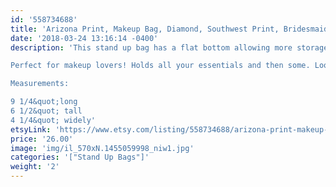 ```yaml
---
id: '558734688'
title: 'Arizona Print, Makeup Bag, Diamond, Southwest Print, Bridesmaid Gift, Bridal Gift, Makeup Gift Waterproof'
date: '2018-03-24 13:16:14 -0400'
description: 'This stand up bag has a flat bottom allowing more storage. Vesatile and great for travel. Lined with sturdy interfacing allowing durability and ProSoft® Food Safe Waterproof PUL Fabric to wipe clean during use. Each stand up bag has a strong metal zipper. Fabric pattern image will vary slightly and be unique for each bag.

Perfect for makeup lovers! Holds all your essentials and then some. Looks adorable on any vanity or bathroom sink! 

Measurements:

9 1/4&quot;long
6 1/2&quot; tall
4 1/4&quot; widely'
etsyLink: 'https://www.etsy.com/listing/558734688/arizona-print-makeup-bag-diamond?utm_source=synctostaticsite&utm_medium=api&utm_campaign=api'
price: '26.00'
image: 'img/il_570xN.1455059998_niw1.jpg'
categories: '["Stand Up Bags"]'
weight: '2'
---
```

